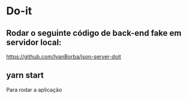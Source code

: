 # Do-it

## Rodar o seguinte código de back-end fake em servidor local:
https://github.com/IvanBorba/json-server-doit

## yarn start
Para rodar a aplicação

